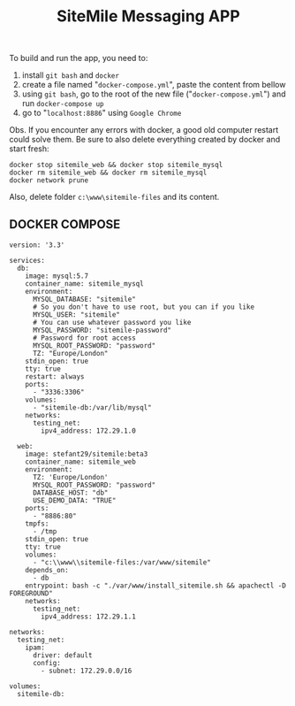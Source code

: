 <p align="center">
    <h1 align="center">SiteMile Messaging APP</h1>
    <br>
</p>

To build and run the app, you need to:
1. install `git bash` and `docker`
2. create a file named "`docker-compose.yml`", paste the content from bellow 
3. using `git bash`, go to the root of the new file ("`docker-compose.yml`") and run `docker-compose up`
4. go to "`localhost:8886`" using `Google Chrome`

Obs. If you encounter any errors with docker, a good old computer restart could solve them.
Be sure to also delete everything created by docker and start fresh:
```
docker stop sitemile_web && docker stop sitemile_mysql
docker rm sitemile_web && docker rm sitemile_mysql
docker network prune
```
Also, delete folder `c:\www\sitemile-files` and its content.


DOCKER COMPOSE
-------------------

```
version: '3.3'

services:
  db:
    image: mysql:5.7
    container_name: sitemile_mysql
    environment:
      MYSQL_DATABASE: "sitemile"
      # So you don't have to use root, but you can if you like
      MYSQL_USER: "sitemile"
      # You can use whatever password you like
      MYSQL_PASSWORD: "sitemile-password"
      # Password for root access
      MYSQL_ROOT_PASSWORD: "password"
      TZ: "Europe/London"
    stdin_open: true
    tty: true
    restart: always
    ports:
      - "3336:3306"
    volumes:
      - "sitemile-db:/var/lib/mysql"
    networks:
      testing_net:
        ipv4_address: 172.29.1.0

  web:
    image: stefant29/sitemile:beta3
    container_name: sitemile_web
    environment:
      TZ: 'Europe/London'
      MYSQL_ROOT_PASSWORD: "password"
      DATABASE_HOST: "db"
      USE_DEMO_DATA: "TRUE"
    ports:
      - "8886:80"
    tmpfs:
      - /tmp
    stdin_open: true
    tty: true
    volumes:
      - "c:\\www\\sitemile-files:/var/www/sitemile"
    depends_on:
      - db
    entrypoint: bash -c "./var/www/install_sitemile.sh && apachectl -D FOREGROUND"
    networks:
      testing_net:
        ipv4_address: 172.29.1.1

networks:
  testing_net:
    ipam:
      driver: default
      config:
        - subnet: 172.29.0.0/16

volumes:
  sitemile-db:


```
